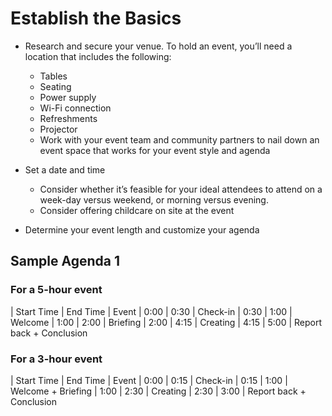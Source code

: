# Establish the Basics

* Research and secure your venue. To hold an event, you’ll need a location that includes the following:
    * Tables
    * Seating
    * Power supply
    * Wi-Fi connection
    * Refreshments
    * Projector
    * Work with your event team and community partners to nail down an event space that works for your event style and agenda

* Set a date and time
    * Consider whether it’s feasible for your ideal attendees to attend on a week-day versus weekend, or morning versus evening.
    * Consider offering childcare on site at the event

* Determine your event length and customize your agenda
## Sample Agenda 1
### For a 5-hour event
| Start Time | End Time | Event
| 0:00       | 0:30     | Check-in
| 0:30       | 1:00     | Welcome
| 1:00       | 2:00     | Briefing
| 2:00       | 4:15     | Creating
| 4:15       | 5:00     | Report back + Conclusion

### For a 3-hour event
| Start Time | End Time | Event
| 0:00       | 0:15     | Check-in
| 0:15       | 1:00     | Welcome + Briefing
| 1:00       | 2:30     | Creating
| 2:30       | 3:00     | Report back + Conclusion
